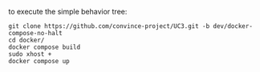 to execute the simple behavior tree:
```
git clone https://github.com/convince-project/UC3.git -b dev/docker-compose-no-halt
cd docker/
docker compose build
sudo xhost + 
docker compose up
```